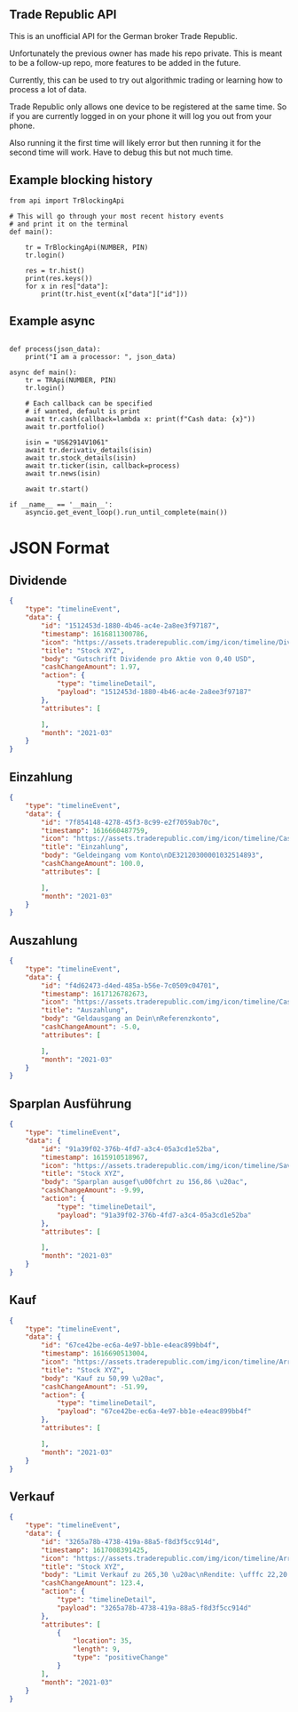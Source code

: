 ## Trade Republic API

This is an unofficial API for the German broker Trade Republic.

Unfortunately the previous owner has made his repo private. This is meant to be a follow-up repo, more features to be added in the future.

Currently, this can be used to try out algorithmic trading or learning how to process a lot of data.

Trade Republic only allows one device to be registered at the same time. So if you are currently logged in on your phone it will log you out from your phone.

Also running it the first time will likely error but then running it for the second time will work. Have to debug this but not much time.

## Example blocking history
```python3
from api import TrBlockingApi

# This will go through your most recent history events
# and print it on the terminal
def main():

    tr = TrBlockingApi(NUMBER, PIN)
    tr.login()

    res = tr.hist()
    print(res.keys())
    for x in res["data"]:
        print(tr.hist_event(x["data"]["id"]))
```


## Example async
```python3

def process(json_data):
    print("I am a processor: ", json_data)

async def main():
    tr = TRApi(NUMBER, PIN)
    tr.login()

    # Each callback can be specified 
    # if wanted, default is print
    await tr.cash(callback=lambda x: print(f"Cash data: {x}"))
    await tr.portfolio()

    isin = "US62914V1061"
    await tr.derivativ_details(isin)
    await tr.stock_details(isin)
    await tr.ticker(isin, callback=process)
    await tr.news(isin) 
    
    await tr.start()

if __name__ == '__main__':
    asyncio.get_event_loop().run_until_complete(main())
```

# JSON Format
## Dividende
```json
{
	"type": "timelineEvent",
	"data": {
		"id": "1512453d-1880-4b46-ac4e-2a8ee3f97187",
		"timestamp": 1616811300786,
		"icon": "https://assets.traderepublic.com/img/icon/timeline/Dividend.png",
		"title": "Stock XYZ",
		"body": "Gutschrift Dividende pro Aktie von 0,40 USD",
		"cashChangeAmount": 1.97,
		"action": {
			"type": "timelineDetail",
			"payload": "1512453d-1880-4b46-ac4e-2a8ee3f97187"
		},
		"attributes": [

		],
		"month": "2021-03"
	}
}
```

## Einzahlung
```json
{
	"type": "timelineEvent",
	"data": {
		"id": "7f854148-4278-45f3-8c99-e2f7059ab70c",
		"timestamp": 1616660487759,
		"icon": "https://assets.traderepublic.com/img/icon/timeline/CashIn.png",
		"title": "Einzahlung",
		"body": "Geldeingang vom Konto\nDE32120300001032514893",
		"cashChangeAmount": 100.0,
		"attributes": [

		],
		"month": "2021-03"
	}
}
```

## Auszahlung
```json
{
	"type": "timelineEvent",
	"data": {
		"id": "f4d62473-d4ed-485a-b56e-7c0509c04701",
		"timestamp": 1617126782673,
		"icon": "https://assets.traderepublic.com/img/icon/timeline/CashOut.png",
		"title": "Auszahlung",
		"body": "Geldausgang an Dein\nReferenzkonto",
		"cashChangeAmount": -5.0,
		"attributes": [

		],
		"month": "2021-03"
	}
}
```

## Sparplan Ausführung
```json
{
	"type": "timelineEvent",
	"data": {
		"id": "91a39f02-376b-4fd7-a3c4-05a3cd1e52ba",
		"timestamp": 1615910518967,
		"icon": "https://assets.traderepublic.com/img/icon/timeline/SavingsPlanExecuted.png",
		"title": "Stock XYZ",
		"body": "Sparplan ausgef\u00fchrt zu 156,86 \u20ac",
		"cashChangeAmount": -9.99,
		"action": {
			"type": "timelineDetail",
			"payload": "91a39f02-376b-4fd7-a3c4-05a3cd1e52ba"
		},
		"attributes": [

		],
		"month": "2021-03"
	}
}
```

## Kauf
```json
{
	"type": "timelineEvent",
	"data": {
		"id": "67ce42be-ec6a-4e97-bb1e-e4eac899bb4f",
		"timestamp": 1616690513004,
		"icon": "https://assets.traderepublic.com/img/icon/timeline/Arrow-Right.png",
		"title": "Stock XYZ",
		"body": "Kauf zu 50,99 \u20ac",
		"cashChangeAmount": -51.99,
		"action": {
			"type": "timelineDetail",
			"payload": "67ce42be-ec6a-4e97-bb1e-e4eac899bb4f"
		},
		"attributes": [

		],
		"month": "2021-03"
	}
}
```

## Verkauf
```json
{
	"type": "timelineEvent",
	"data": {
		"id": "3265a78b-4738-419a-88a5-f8d3f5cc914d",
		"timestamp": 1617008391425,
		"icon": "https://assets.traderepublic.com/img/icon/timeline/Arrow-Left.png",
		"title": "Stock XYZ",
		"body": "Limit Verkauf zu 265,30 \u20ac\nRendite: \ufffc 22,20 %",
		"cashChangeAmount": 123.4,
		"action": {
			"type": "timelineDetail",
			"payload": "3265a78b-4738-419a-88a5-f8d3f5cc914d"
		},
		"attributes": [
			{
				"location": 35,
				"length": 9,
				"type": "positiveChange"
			}
		],
		"month": "2021-03"
	}
}
```

